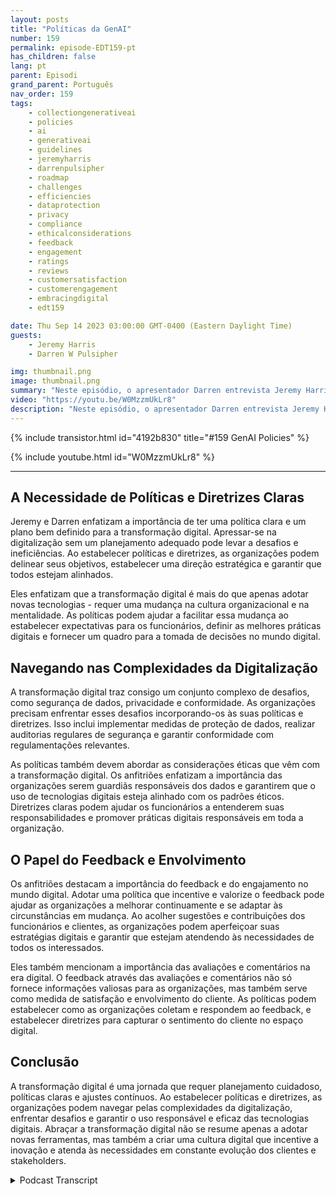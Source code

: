 ```yaml
---
layout: posts
title: "Políticas da GenAI"
number: 159
permalink: episode-EDT159-pt
has_children: false
lang: pt
parent: Episodi
grand_parent: Português
nav_order: 159
tags:
    - collectiongenerativeai
    - policies
    - ai
    - generativeai
    - guidelines
    - jeremyharris
    - darrenpulsipher
    - roadmap
    - challenges
    - efficiencies
    - dataprotection
    - privacy
    - compliance
    - ethicalconsiderations
    - feedback
    - engagement
    - ratings
    - reviews
    - customersatisfaction
    - customerengagement
    - embracingdigital
    - edt159

date: Thu Sep 14 2023 03:00:00 GMT-0400 (Eastern Daylight Time)
guests:
    - Jeremy Harris
    - Darren W Pulsipher

img: thumbnail.png
image: thumbnail.png
summary: "Neste episódio, o apresentador Darren entrevista Jeremy Harris e adentra na importância de estabelecer políticas e diretrizes para uma transformação digital bem-sucedida. Com a crescente prevalência das tecnologias digitais em várias indústrias, as organizações precisam se adaptar e abraçar essa transformação para se manterem competitivas e atenderem às expectativas em constante evolução dos clientes."
video: "https://youtu.be/W0MzzmUkLr8"
description: "Neste episódio, o apresentador Darren entrevista Jeremy Harris e adentra na importância de estabelecer políticas e diretrizes para uma transformação digital bem-sucedida. Com a crescente prevalência das tecnologias digitais em várias indústrias, as organizações precisam se adaptar e abraçar essa transformação para se manterem competitivas e atenderem às expectativas em constante evolução dos clientes."
---
```


<div>
{% include transistor.html id="4192b830" title="#159 GenAI Policies" %}

{% include youtube.html id="W0MzzmUkLr8" %}
</div>

---

## A Necessidade de Políticas e Diretrizes Claras

Jeremy e Darren enfatizam a importância de ter uma política clara e um plano bem definido para a transformação digital. Apressar-se na digitalização sem um planejamento adequado pode levar a desafios e ineficiências. Ao estabelecer políticas e diretrizes, as organizações podem delinear seus objetivos, estabelecer uma direção estratégica e garantir que todos estejam alinhados.

Eles enfatizam que a transformação digital é mais do que apenas adotar novas tecnologias - requer uma mudança na cultura organizacional e na mentalidade. As políticas podem ajudar a facilitar essa mudança ao estabelecer expectativas para os funcionários, definir as melhores práticas digitais e fornecer um quadro para a tomada de decisões no mundo digital.

## Navegando nas Complexidades da Digitalização

A transformação digital traz consigo um conjunto complexo de desafios, como segurança de dados, privacidade e conformidade. As organizações precisam enfrentar esses desafios incorporando-os às suas políticas e diretrizes. Isso inclui implementar medidas de proteção de dados, realizar auditorias regulares de segurança e garantir conformidade com regulamentações relevantes.

As políticas também devem abordar as considerações éticas que vêm com a transformação digital. Os anfitriões enfatizam a importância das organizações serem guardiãs responsáveis dos dados e garantirem que o uso de tecnologias digitais esteja alinhado com os padrões éticos. Diretrizes claras podem ajudar os funcionários a entenderem suas responsabilidades e promover práticas digitais responsáveis em toda a organização.

## O Papel do Feedback e Envolvimento

Os anfitriões destacam a importância do feedback e do engajamento no mundo digital. Adotar uma política que incentive e valorize o feedback pode ajudar as organizações a melhorar continuamente e se adaptar às circunstâncias em mudança. Ao acolher sugestões e contribuições dos funcionários e clientes, as organizações podem aperfeiçoar suas estratégias digitais e garantir que estejam atendendo às necessidades de todos os interessados.

Eles também mencionam a importância das avaliações e comentários na era digital. O feedback através das avaliações e comentários não só fornece informações valiosas para as organizações, mas também serve como medida de satisfação e envolvimento do cliente. As políticas podem estabelecer como as organizações coletam e respondem ao feedback, e estabelecer diretrizes para capturar o sentimento do cliente no espaço digital.

## Conclusão

A transformação digital é uma jornada que requer planejamento cuidadoso, políticas claras e ajustes contínuos. Ao estabelecer políticas e diretrizes, as organizações podem navegar pelas complexidades da digitalização, enfrentar desafios e garantir o uso responsável e eficaz das tecnologias digitais. Abraçar a transformação digital não se resume apenas a adotar novas ferramentas, mas também a criar uma cultura digital que incentive a inovação e atenda às necessidades em constante evolução dos clientes e stakeholders.



<details>
<summary> Podcast Transcript </summary>

<p></p>

</details>
